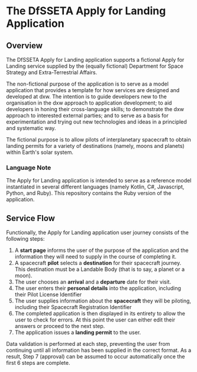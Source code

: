 # The DfSSETA Apply for Landing Application

## Overview

The DfSSETA Apply for Landing application supports a fictional Apply for Landing service supplied by the (equally fictional) Department for Space Strategy and Extra-Terrestrial Affairs.

The non-fictional purpose of the application is to serve as a model application that provides a template for how services are designed and developed at dxw. The intention is to guide developers new to the organisation in the dxw approach to application development; to aid developers in honing their cross-language skills; to demonstrate the dxw approach to interested external parties; and to serve as a basis for experimentation and trying out new technologies and ideas in a principled and systematic way.

The fictional purpose is to allow pilots of interplanetary spacecraft to obtain landing permits for a variety of destinations (namely, moons and planets) within Earth's solar system.

### Language Note

The Apply for Landing application is intended to serve as a reference model instantiated in several different languages (namely Kotlin, C#, Javascript, Python, and Ruby). This repository contains the Ruby version of the application.

## Service Flow

Functionally, the Apply for Landing application user journey consists of the following steps:

1. A **start page** informs the user of the purpose of the application and the information they will need to supply in the course of completing it.
2. A spacecraft **pilot** selects a **destination** for their spacecraft journey. This destination must be a Landable Body (that is to say, a planet or a moon).
3. The user chooses an **arrival** and a **departure** date for their visit.
4. The user enters their **personal details** into the application, including their Pilot License Identifier
5. The user supplies information about the **spacecraft** they will be piloting, including their Spacecraft Registration Identifier
6. The completed application is then displayed in its entirety to allow the user to check for errors. At this point the user can either edit their answers or proceed to the next step.
7. The application issues a **landing permit** to the user.

Data validation is performed at each step, preventing the user from continuing until all information has been supplied in the correct format. As a result, Step 7 (approval) can be assumed to occur automatically once the first 6 steps are complete.
